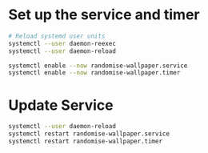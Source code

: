 

# Set up the service and timer
```bash
# Reload systemd user units
systemctl --user daemon-reexec
systemctl --user daemon-reload

systemctl enable --now randomise-wallpaper.service
systemctl enable --now randomise-wallpaper.timer
```

# Update Service
```bash
systemctl --user daemon-reload
systemctl restart randomise-wallpaper.service
systemctl restart randomise-wallpaper.timer
```

